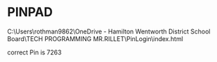 # PINPAD
C:\Users\rothman9862\OneDrive - Hamilton Wentworth District School Board\TECH PROGRAMMING MR.RILLET\PinLogin\index.html

correct Pin is 7263
